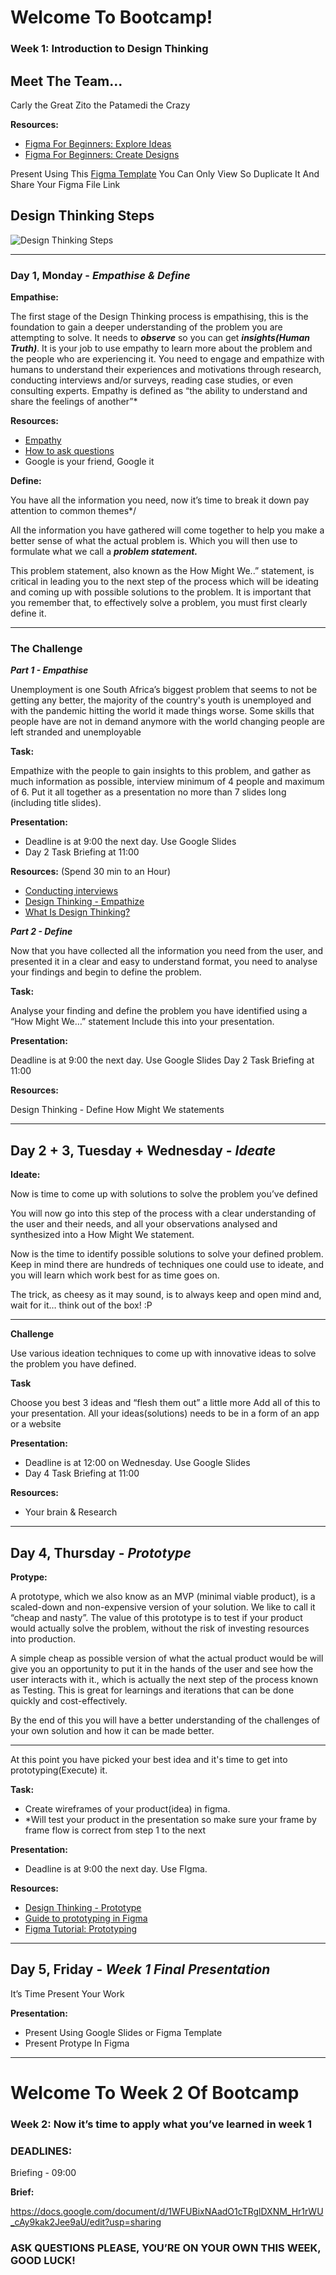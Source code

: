 # **Welcome To Bootcamp!**

### **Week 1: Introduction to Design Thinking**

## **Meet The Team...**
Carly the Great
Zito the 
Patamedi the Crazy

**Resources:**

- [Figma For Beginners: Explore Ideas](https://www.youtube.com/watch?v=dXQ7IHkTiMM&t=22s)
- [Figma For Beginners: Create Designs](https://www.youtube.com/watch?v=wvFd-z7jSaA&t=26s)

Present Using This [Figma Template](https://www.figma.com/file/8JThmrfCGZGjajrxVB1YrX/Presentation-Template?node-id=0%3A1) You Can Only View So Duplicate It And Share Your Figma File Link

## **Design Thinking Steps**

![Design Thinking Steps](https://miro.medium.com/max/4186/1*33khN9zpFCMWnF8pLqeVTQ.png)

<hr>

### **Day 1, Monday** - *Empathise & Define*

**Empathise:** 

The first stage of the Design Thinking process is empathising, this is the foundation to gain a deeper understanding of the  problem you are attempting to solve. It needs to _**observe**_ so you can get _**insights(Human Truth)**_. It is your job to use empathy to learn more about the problem and the people who are experiencing it. You need to engage and empathize with humans to understand their experiences and motivations through research, conducting interviews and/or surveys, reading case studies, or even consulting experts. Empathy is defined as “the ability to understand and share the feelings of another”*

**Resources:**

- [Empathy](https://youtu.be/1Evwgu369Jw)
- [How to ask questions](https://fuelcycle.com/blog/user-research-questions/)
- Google is your friend, Google it

**Define:**

You have all the information you need, now it’s time to break it down pay attention to common themes*/

All the information you have gathered will come together to help you make a better sense of what the actual problem is. Which you will then use to formulate what we call a _**problem statement.**_ 

This problem statement, also known as the How Might We..” statement, is critical in leading you to the next step of the process which will be ideating and coming up with possible solutions to the problem. It is important that you remember that, to effectively solve a problem, you must first clearly define it.

<hr>

### **The Challenge**

_**Part 1 - Empathise**_

Unemployment is one South Africa’s biggest problem that seems to not be getting any better, the majority of the country's youth is unemployed and with the pandemic hitting the world it made things worse. Some skills that people have are not in demand anymore with the world changing people are left stranded and unemployable

**Task:**

Empathize with the people to gain insights to this problem, and gather as much information as possible, interview minimum of 4 people and maximum of 6. Put it all together as a presentation no more than 7 slides long (including title slides).

**Presentation:**

- Deadline is at 9:00 the next day. Use Google Slides
- Day 2 Task Briefing at 11:00

**Resources:** (Spend 30 min to an Hour)

- [Conducting interviews](https://youtu.be/cJQh9dTp1OE)
- [Design Thinking - Empathize](https://youtu.be/q654-kmF3Pc)
- [What Is Design Thinking?](https://www.youtube.com/watch?v=gHGN6hs2gZY)

_**Part 2 - Define**_

Now that you have collected all the information you need from the user, and presented it in a clear and easy to understand format, you need to analyse your findings and begin to define the problem.

**Task:**

Analyse your finding and define the problem you have identified using a “How Might We…” statement
Include this into your presentation.

**Presentation:**

Deadline is at 9:00 the next day. Use Google Slides
Day 2 Task Briefing at 11:00

**Resources:**

Design Thinking - Define
How Might We statements

<hr>

## **Day 2 + 3, Tuesday + Wednesday** - *Ideate*

**Ideate:** 

Now is time to come up with solutions to solve the problem you’ve defined

You will now go into this step of the process with a clear understanding of the user and their needs, and all your observations analysed and synthesized into a How Might We statement.

Now is the time to identify possible solutions to solve your defined problem. Keep in mind there are hundreds of techniques one could use to ideate, and you will learn which work best for as time goes on. 

The trick, as cheesy as it may sound, is to always keep and open mind and, wait for it… think out of the box! :P

<hr>

**Challenge**

Use various ideation techniques to come up with innovative ideas to solve the problem you have defined.

**Task**

Choose you best 3 ideas and “flesh them out” a little more
Add all of this to your presentation.
All your ideas(solutions) needs to be in a form of an app or a website


**Presentation:**

- Deadline is at 12:00 on Wednesday. Use Google Slides
- Day 4 Task Briefing at 11:00

**Resources:**

- Your brain & Research

<hr>

## **Day 4, Thursday** - *Prototype*

**Protype:**

A prototype, which we also know as an MVP (minimal viable product), is a scaled-down and non-expensive version of your solution. We like to call it “cheap and nasty”. The value of this prototype is to test if your product would actually solve the problem, without the risk of investing resources into production.

A simple cheap as possible version of what the actual product would be will give you an opportunity to put it in the hands of the user and see how the user interacts with it., which is actually the next step of the process known as Testing. This is great for learnings and iterations that can be done quickly and cost-effectively.

By the end of this you will have a better understanding of the challenges of your own solution and how it can be made better.

<hr>

At this point you have picked your best idea and it's time to get into prototyping(Execute) it.

**Task:** 

- Create wireframes of your product(idea) in figma.
- *Will test your product in the presentation so make sure your frame by frame flow is correct from step 1 to the next

**Presentation:**

- Deadline is at 9:00 the next day. Use FIgma.

**Resources:**

- [Design Thinking - Prototype](https://youtu.be/Q4MzT2MEDHA?list=PLSbuwvHoXIcPuFJiXzIpHM3nt2QBWdaNx)
- [Guide to prototyping in Figma](https://help.figma.com/hc/en-us/articles/360040314193-Guide-to-prototyping-in-Figma)
- [Figma Tutorial: Prototyping](https://www.youtube.com/watch?v=-sAAa-CCOcg)

<hr>

## **Day 5, Friday** - *Week 1 Final Presentation*

It’s Time Present Your Work 

**Presentation:** 

- Present Using Google Slides or Figma Template
- Present Protype In Figma

<hr>

# **Welcome To Week 2 Of Bootcamp**

### **Week 2: Now it’s time to apply what you’ve learned in week 1**

### **DEADLINES:** 
Briefing - 09:00

**Brief:**

https://docs.google.com/document/d/1WFUBixNAadO1cTRglDXNM_Hr1rWU_cAy9kak2Jee9aU/edit?usp=sharing

### **ASK QUESTIONS PLEASE, YOU’RE ON YOUR OWN THIS WEEK, GOOD LUCK!**